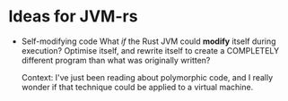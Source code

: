 # Ideas for JVM-rs

* Self-modifying code
  What *if* the Rust JVM could **modify** itself during execution?
  Optimise itself, and rewrite itself to create a COMPLETELY different
  program than what was originally written?

  Context: I've just been reading about polymorphic code, and I really
  wonder if that technique could be applied to a virtual machine.
